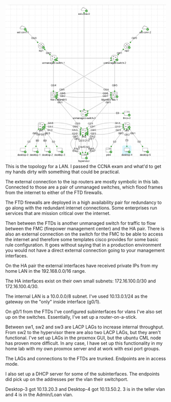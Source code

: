 ![alt text](images/lantop.png)
This is the topology for a LAN. I passed the CCNA exam and what'd to get my hands dirty with something that could be practical. 

The external connection to the isp routers are mostly symbolic in this lab. Connected to those are a pair of unmanaged switches, which flood frames from the internet to either of the FTD firewalls.

The FTD firewalls are deployed in a high availability pair for redundancy to go along with the redundant internet connections. Some enterprises run services that are mission critical over the internet. 

Then between the FTDs is another unmanaged switch for traffic to flow between the FMC (firepower management center) and the HA pair. There is also an external connection on the switch for the FMC to be able to access the internet and therefore some templates cisco provides for some basic rule configuration. It goes without saying that in a production environment you would not have a direct external connection going to your management interfaces. 

On the HA pair the external interfaces have received private IPs from my home LAN in the 192.168.0.0/16 range. 

The HA interfaces exist on their own small subnets: 172.16.100.0/30 and 172.16.100.4/30.

The internal LAN is a 10.0.0.0/8 subnet. I've used 10.13.0.1/24 as the gateway on the "only" inside interface (g0/1).
 
On g0/1 from the FTDs I've configured subinterfaces for vlans I've also set up on the switches. Essentially, I've set up a router-on-a-stick. 

Between sw1, sw2 and sw3 are LACP LAGs to increase internal throughput. From sw2 to the hypervisor there are also two LACP LAGs, but they aren't functional. I've set up LAGs in the proxmox GUI, but the ubuntu CML node has proven more difficult. In any case, I have set up this functionality in my home lab with my own proxmox server and at work with esxi port groups. 

The LAGs and connections to the FTDs are trunked. Endpoints are in access mode. 

I also set up a DHCP server for some of the subinterfaces. The endpoints did pick up on the addresses per the vlan their switchport. 

Desktop-3 got 10.13.20.3 and Desktop-4 got 10.13.50.2. 3 is in the teller vlan and 4 is in the Admin/Loan vlan. 
